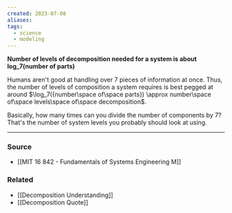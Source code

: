 ```yaml
---
created: 2023-07-08
aliases: 
tags:
  - science
  - modeling
---
```

**Number of levels of decomposition needed for a system is about log_7(number of parts)**

Humans aren't good at handling over 7 pieces of information at once. Thus, the number of levels of composition a system requires is best pegged at around $\log_7({number\space of\space parts}) \approx number\space of\space levels\space of\space decomposition$.

Basically, how many times can you divide the number of components by 7? That's the number of system levels you probably should look at using.

---

### Source
- [[MIT 16 842 - Fundamentals of Systems Engineering M]]

### Related
- [[Decomposition Understanding]] 
- [[Decomposition Quote]]